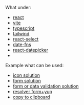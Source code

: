 What under:

- [react](https://www.npmjs.com/package/react)
- [vite](https://www.npmjs.com/package/vite)
- [typescript](https://www.npmjs.com/package/typescript)
- [tailwind](https://www.npmjs.com/package/tailwindcss)
- [react-select](https://www.npmjs.com/package/react-select)
- [date-fns](https://www.npmjs.com/package/date-fns)
- [react-datepicker](https://www.npmjs.com/package/react-datepicker)
- 

Example what can be used:

- [icon solution](https://reactsvgicons.com/)
- [form solution](https://www.npmjs.com/package/react-hook-form)
- [form or data validation solution](https://www.npmjs.com/package/yup)
- [resolver form+yup](https://www.npmjs.com/package/@hookform/resolvers)
- [copy to clipboard](https://www.npmjs.com/package/copy-to-clipboard)